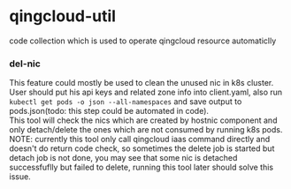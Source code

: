 # qingcloud-util
code collection which is used to operate qingcloud resource automaticlly

### del-nic
This feature could mostly be used to clean the unused nic in k8s cluster.  
User should put his api keys and related zone info into client.yaml, also run `kubectl get pods -o json --all-namespaces` and save output to pods.json(todo: this step could be automated in code).  
This tool will check the nics which are created by hostnic component and only detach/delete the ones which are not consumed by running k8s pods.  
NOTE: currently this tool only call qingcloud iaas command directly and doesn't do return code check, so sometimes the delete job is started but detach job is not done, you may see that some nic is detached successfuflly but failed to delete, running this tool later should solve this issue.